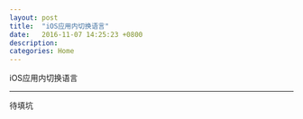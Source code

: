 ```yaml
---
layout: post
title:  "iOS应用内切换语言"
date:   2016-11-07 14:25:23 +0800
description: 
categories: Home
---
```


iOS应用内切换语言

---

待填坑